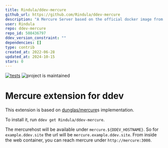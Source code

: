 ```yaml
---
title: Rindula/ddev-mercure
github_url: https://github.com/Rindula/ddev-mercure
description: "A Mercure Server based on the official docker image from https://mercure.rocks"
user: Rindula
repo: ddev-mercure
repo_id: 508436797
ddev_version_constraint: ""
dependencies: []
type: contrib
created_at: 2022-06-28
updated_at: 2024-10-15
stars: 0
---
```


[![tests](https://github.com/Rindula/ddev-mercure/actions/workflows/tests.yml/badge.svg)](https://github.com/Rindula/ddev-mercure/actions/workflows/tests.yml) ![project is maintained](https://img.shields.io/maintenance/yes/2025.svg)

# Mercure extension for ddev

This extension is based on [dunglas/mercure](https://github.com/dunglas/mercure)s implementation.

To install it, run `ddev get Rindula/ddev-mercure`.

The mercurehost will be available under `mercure.${DDEV_HOSTNAME}`.
So for `example.ddev.site` the url will be `mercure.example.ddev.site`.
From inside the web container, you can reach mercure under `http://mercure:3000`.
